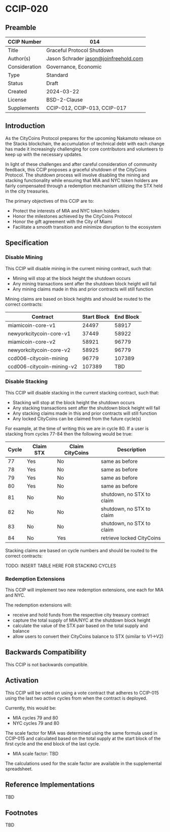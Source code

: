 # CCIP-020

## Preamble

| CCIP Number   | 014                                   |
| ------------- | ------------------------------------- |
| Title         | Graceful Protocol Shutdown            |
| Author(s)     | Jason Schrader jason@joinfreehold.com |
| Consideration | Governance, Economic                  |
| Type          | Standard                              |
| Status        | Draft                                 |
| Created       | 2024-03-22                            |
| License       | BSD-2-Clause                          |
| Supplements   | CCIP-012, CCIP-013, CCIP-017          |

## Introduction

As the CityCoins Protocol prepares for the upcoming Nakamoto release on the Stacks blockchain, the accumulation of technical debt with each change has made it increasingly challenging for core contributors and volunteers to keep up with the necessary updates.

In light of these challenges and after careful consideration of community feedback, this CCIP proposes a graceful shutdown of the CityCoins Protocol. The shutdown process will involve disabling the mining and stacking functionality while ensuring that MIA and NYC token holders are fairly compensated through a redemption mechanism utilizing the STX held in the city treasuries.

The primary objectives of this CCIP are to:

- Protect the interests of MIA and NYC token holders
- Honor the milestones achieved by the CityCoins Protocol
- Honor the gift agreement with the City of Miami
- Facilitate a smooth transition and minimize disruption to the ecosystem

## Specification

### Disable Mining

This CCIP will disable mining in the current mining contract, such that:

- Mining will stop at the block height the shutdown occurs
- Any mining transactions sent after the shutdown block height will fail
- Any mining claims made in this and prior contracts will still function

Mining claims are based on block heights and should be routed to the correct contracts:

| Contract                  | Start Block | End Block |
| ------------------------- | ----------- | --------- |
| miamicoin-core-v1         | 24497       | 58917     |
| newyorkcitycoin-core-v1   | 37449       | 58922     |
| miamicoin-core-v2         | 58921       | 96779     |
| newyorkcitycoin-core-v2   | 58925       | 96779     |
| ccd006-citycoin-mining    | 96779       | 107389    |
| ccd006-citycoin-mining-v2 | 107389      | TBD       |

### Disable Stacking

This CCIP will disable stacking in the current stacking contract, such that:

- Stacking will stop at the block height the shutdown occurs
- Any stacking transactions sent after the shutdown block height will fail
- Any stacking claims made in this and prior contracts will still function
- Any locked CityCoins can be claimed from the future cycle(s)

For example, at the time of writing this we are in cycle 80. If a user is stacking from cycles 77-84 then the following would be true:

| Cycle | Claim STX | Claim CityCoins | Description               |
| ----- | --------- | --------------- | ------------------------- |
| 77    | Yes       | No              | same as before            |
| 78    | Yes       | No              | same as before            |
| 79    | Yes       | No              | same as before            |
| 80    | Yes       | No              | same as before            |
| 81    | No        | No              | shutdown, no STX to claim |
| 82    | No        | No              | shutdown, no STX to claim |
| 83    | No        | No              | shutdown, no STX to claim |
| 84    | No        | Yes             | retrieve locked CityCoins |

Stacking claims are based on cycle numbers and should be routed to the correct contracts:

TODO: INSERT TABLE HERE FOR STACKING CYCLES

### Redemption Extensions

This CCIP will implement two new redemption extensions, one each for MIA and NYC.

The redemption extensions will:

- receive and hold funds from the respective city treasury contract
- capture the total supply of MIA/NYC at the shutdown block height
- calculate the value of the STX pair based on the total supply and balance
- allow users to convert their CityCoins balance to STX (similar to V1->V2)

## Backwards Compatibility

This CCIP is not backwards compatible.

## Activation

This CCIP will be voted on using a vote contract that adheres to CCIP-015 using the last two active cycles from when the contract is deployed.

Currently, this would be:

- MIA cycles 79 and 80
- NYC cycles 79 and 80

The scale factor for MIA was determined using the same formula used in CCIP-015 and calculated based on the total supply at the start block of the first cycle and the end block of the last cycle.

- MIA scale factor: TBD

The calculations used for the scale factor are available in the supplemental spreadsheet.

## Reference Implementations

TBD

## Footnotes

TBD
